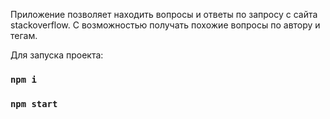 Приложение позволяет находить вопросы и ответы по запросу с сайта stackoverflow.
С возможностью получать похожие вопросы по автору и тегам.

Для запуска проекта:

### `npm i`
### `npm start`
